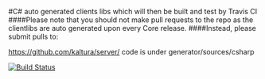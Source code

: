 #C# auto generated clients libs which will then be built and test by Travis CI
####Please note that you should not make pull requests to the repo as the clientlibs are auto generated upon every Core release.
####Instead, please submit pulls to:

https://github.com/kaltura/server/
code is under generator/sources/csharp

[![Build Status](https://travis-ci.org/kaltura/KalturaGeneratedAPIClientsCsharp.svg?branch=10.12.0)](https://travis-ci.org/kaltura/KalturaGeneratedAPIClientsCsharp)
